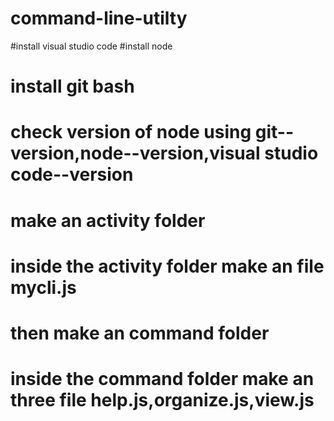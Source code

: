 # command-line-utilty
#install visual studio code
#install node 
# install git bash
# check version of node using git--version,node--version,visual studio code--version
# make an activity folder
# inside the activity folder make an file mycli.js
# then make an command folder
# inside the command folder make an three file help.js,organize.js,view.js
